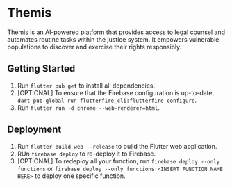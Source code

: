 # Themis

Themis is an AI-powered platform that provides access to legal counsel and automates routine tasks within the justice system. It empowers vulnerable populations to discover and exercise their rights responsibly.

## Getting Started
1. Run `flutter pub get` to install all dependencies.
2. [OPTIONAL] To ensure that the Firebase configuration is up-to-date, `dart pub global run flutterfire_cli:flutterfire configure`.
3. Run `flutter run -d chrome --web-renderer=html`.

## Deployment
1. Run `flutter build web --release` to build the Flutter web application.
2. RUn `firebase deploy` to re-deploy it to Firebase.
3. [OPTIONAL] To redeploy all your function, run `firebase deploy --only functions` or `firebase deploy --only functions:<INSERT FUNCTION NAME HERE>` to deploy one specific function.


